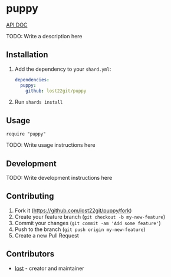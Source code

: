 # puppy

[API DOC](https://lost22git.github.io/puppy.cr)

TODO: Write a description here

## Installation

1. Add the dependency to your `shard.yml`:

   ```yaml
   dependencies:
     puppy:
       github: lost22git/puppy
   ```

2. Run `shards install`

## Usage

```crystal
require "puppy"
```

TODO: Write usage instructions here

## Development

TODO: Write development instructions here

## Contributing

1. Fork it (<https://github.com/lost22git/puppy/fork>)
2. Create your feature branch (`git checkout -b my-new-feature`)
3. Commit your changes (`git commit -am 'Add some feature'`)
4. Push to the branch (`git push origin my-new-feature`)
5. Create a new Pull Request

## Contributors

- [lost](https://github.com/lost22git) - creator and maintainer
